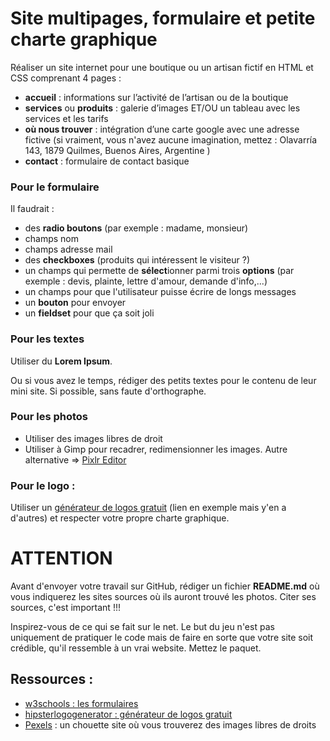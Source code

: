 # Site multipages, formulaire et petite charte graphique

Réaliser un site internet pour une boutique ou un artisan fictif en HTML et CSS comprenant 4 pages :
- **accueil** : informations sur l’activité de l’artisan ou de la boutique
- **services** ou **produits** : galerie d’images ET/OU un tableau avec les services et les tarifs
- **où nous trouver** : intégration d’une carte google avec une adresse fictive (si vraiment, vous n'avez aucune imagination, mettez : Olavarría 143, 1879 Quilmes, Buenos Aires, Argentine
)
- **contact** : formulaire de contact basique

### Pour le formulaire
Il faudrait :
- des **radio boutons** (par exemple : madame, monsieur)
- champs nom
- champs adresse mail
- des **checkboxes** (produits qui intéressent le visiteur ?)
- un champs qui permette de **sélect**ionner parmi trois **options** (par exemple : devis, plainte, lettre d'amour, demande d'info,...)
- un champs pour que l'utilisateur puisse écrire de longs messages
- un **bouton** pour envoyer
- un **fieldset** pour que ça soit joli

### Pour les textes
Utiliser du **Lorem Ipsum**.

Ou si vous avez le temps, rédiger des petits textes pour le contenu de leur mini site. Si possible, sans faute d'orthographe.

### Pour les photos
- Utiliser des images libres de droit
- Utiliser à Gimp pour recadrer, redimensionner les images. Autre alternative => [Pixlr Editor](https://pixlr.com/editor/)

### Pour le logo : 
Utiliser un [générateur de logos gratuit](https://www.hipsterlogogenerator.com) (lien en exemple mais y'en a d'autres) et respecter votre propre charte graphique.

# ATTENTION
Avant d'envoyer votre travail sur GitHub, rédiger un fichier **README.md** où vous indiquerez les sites sources où ils auront trouvé les photos. Citer ses sources, c'est important !!!

Inspirez-vous de ce qui se fait sur le net. Le but du jeu n'est pas uniquement de pratiquer le code mais de faire en sorte que votre site soit crédible, qu'il ressemble à un vrai website. Mettez le paquet.

## Ressources :
- [w3schools : les formulaires](https://www.w3schools.com/html/html_forms.asp)
- [hipsterlogogenerator : générateur de logos gratuit](https://www.hipsterlogogenerator.com)
- [Pexels](https://www.pexels.com) : un chouette site où vous trouverez des images libres de droits
